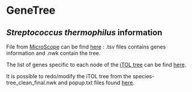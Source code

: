 # GeneTree

## *Streptococcus thermophilus* information

File from [MicroScope](https://mage.genoscope.cns.fr/microscope/home/index.php) can be find [here](https://github.com/gsiekaniec/GeneTree/tree/master/Streptococcus_thermophilus/data) : .tsv files contains genes information and .nwk contain the tree.

The list of genes specific to each node of the [iTOL tree](https://itol.embl.de/tree/131254134671311597925585) can be find [here](https://github.com/gsiekaniec/GeneTree/tree/master/Streptococcus_thermophilus/output/Streptococcus_thermophilus_data).

It is possible to redo/modify the iTOL tree from the species-tree_clean_final.nwk and popup.txt files found [here](https://github.com/gsiekaniec/GeneTree/tree/master/Streptococcus_thermophilus/output).



